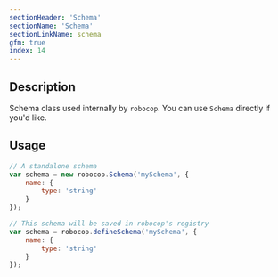 ```yaml
---
sectionHeader: 'Schema'
sectionName: 'Schema'
sectionLinkName: schema
gfm: true
index: 14
---
```

## Description
Schema class used internally by `robocop`. You can use `Schema` directly if you'd like.

## Usage

```javascript
// A standalone schema
var schema = new robocop.Schema('mySchema', {
	name: {
		type: 'string'
	}
});

```

```javascript
// This schema will be saved in robocop's registry
var schema = robocop.defineSchema('mySchema', {
	name: {
		type: 'string'
	}
});

```
